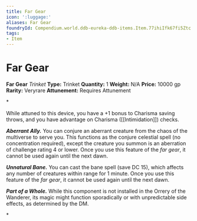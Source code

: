 ```yaml
---
title: Far Gear
icon: ':luggage:'
aliases: Far Gear
foundryId: Compendium.world.ddb-eureka-ddb-items.Item.77ihiIfk67fi5Ztc
tags:
- Item
---
```


# Far Gear

**Far Gear**
_Trinket_
**Type:** Trinket
**Quantity:** 1
**Weight:** N/A
**Price:** 10000 gp
**Rarity:** Veryrare
**Attunement:** Requires Attunement

*<p>While attuned to this device, you have a +1 bonus to Charisma saving throws, and you have advantage on Charisma ([[Intimidation]]) checks.

***Aberrant Ally.*** You can conjure an aberrant creature from the chaos of the multiverse to serve you. This functions as the conjure celestial spell (no concentration required), except the creature you summon is an aberration of challenge rating 4 or lower. Once you use this feature of the *far gear*, it cannot be used again until the next dawn.

***Unnatural Bane.*** You can cast the bane spell (save DC 15), which affects any number of creatures within range for 1 minute. Once you use this feature of the *far gear*, it cannot be used again until the next dawn.

***Part of a Whole.*** While this component is not installed in the Orrery of the Wanderer, its magic might function sporadically or with unpredictable side effects, as determined by the DM.</p>*